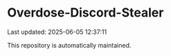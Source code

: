 # Overdose-Discord-Stealer

Last updated: 2025-06-05 12:37:11

This repository is automatically maintained.
